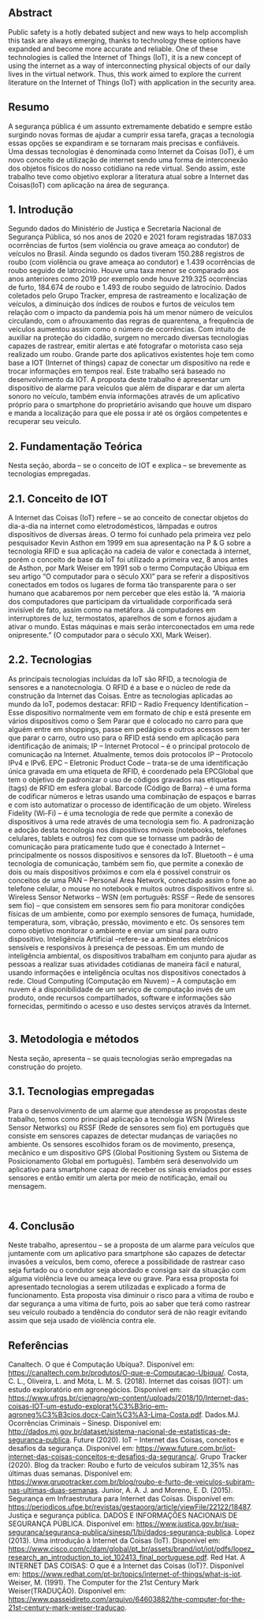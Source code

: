 ## Abstract
Public safety is a hotly debated subject and new ways to help accomplish this task are always emerging, thanks to technology these options have expanded and become more accurate and reliable. One of these technologies is called the Internet of Things (IoT), it is a new concept of using the internet as a way of interconnecting physical objects of our daily lives in the virtual network. Thus, this work aimed to explore the current literature on the Internet of Things (IoT) with application in the security area.

## Resumo 
A segurança pública é um assunto extremamente debatido e sempre estão surgindo novas formas de ajudar a cumprir essa tarefa, graças a tecnologia essas opções se expandiram e se tornaram mais precisas e confiáveis. Uma dessas tecnologias é denominada como Internet da Coisas (IoT), é um novo conceito de utilização de internet sendo uma forma de interconexão dos objetos físicos do nosso cotidiano na rede virtual. Sendo assim, este trabalho teve como objetivo explorar a literatura atual sobre a Internet das Coisas(IoT) com aplicação na área de segurança.


## 1.	Introdução
Segundo dados do Ministério de Justiça e Secretaria Nacional de Segurança Pública, só nos anos de 2020 e 2021 foram registradas 187.033 ocorrências de furtos (sem violência ou grave ameaça ao condutor) de veículos no Brasil. Ainda segundo os dados tiveram 150.288 registros de roubo (com violência ou grave ameaça ao condutor) e 1.439 ocorrências de roubo seguido de latrocínio. Houve uma taxa menor se comparado aos anos anteriores como 2019 por exemplo onde houve 219.325 ocorrências de furto, 184.674 de roubo e 1.493 de roubo seguido de latrocínio. Dados coletados pelo Grupo Tracker, empresa de rastreamento e localização de veículos, a diminuição dos índices de roubos e furtos de veículos tem relação com o impacto da pandemia pois há um menor número de veículos circulando, com o afrouxamento das regras de quarentena, a frequência de veículos aumentou assim como o número de ocorrências.
	Com intuito de auxiliar na proteção do cidadão, surgem no mercado diversas tecnologias capazes de rastrear, emitir alertas e até fotografar o motorista caso seja realizado um roubo. Grande parte dos aplicativos existentes hoje tem como base a IOT (Internet of things) capaz de conectar um dispositivo na rede e trocar informações em tempos real. Este trabalho será baseado no desenvolvimento da IOT. A proposta deste trabalho é apresentar um dispositivo de alarme para veículos que além de disparar e dar um alerta sonoro no veículo, também envia informações através de um aplicativo próprio para o smartphone do proprietário avisando que houve um disparo e manda a localização para que ele possa ir até os órgãos competentes e recuperar seu veículo.

## 2.	Fundamentação Teórica

Nesta seção, aborda – se o conceito de IOT e explica – se brevemente as tecnologias empregadas.

## 2.1.	Conceito de IOT

A Internet das Coisas (IoT) refere – se ao conceito de conectar objetos do dia-a-dia na internet como eletrodomésticos, lâmpadas e outros dispositivos de diversas áreas. O termo foi cunhado pela primeira vez pelo pesquisador Kevin Asthon em 1999 em sua apresentação na P & G sobre a tecnologia RFID e sua aplicação na cadeia de valor e conectada à internet, porém o conceito de base da IoT foi utilizado a primeira vez, 8 anos antes de Asthon, por Mark Weiser em 1991 sob o termo Computação Ubíqua em seu artigo “O computador para o século XXI” para se referir a dispositivos conectados em todos os lugares de forma tão transparente para o ser humano que acabaremos por nem perceber que eles estão lá. “A maioria dos computadores que participam da virtualidade corporificada será invisível de fato, assim como na metáfora.  Já computadores em interruptores de luz, termostatos, aparelhos de som e fornos ajudam a ativar o mundo. Estas máquinas e mais serão interconectados em uma rede onipresente.” (O computador para o século XXI, Mark Weiser). 

## 2.2.	Tecnologias

As principais tecnologias incluídas da IoT são RFID, a tecnologia de sensores e a nanotecnologia. O RFID é a base e o núcleo de rede da construção da Internet das Coisas. 
Entre as tecnologias aplicadas ao mundo da IoT, podemos destacar:
RFID – Radio Frequency Identification – Esse dispositivo normalmente vem em formato de chip e está presente em vários dispositivos como o Sem Parar que é colocado no carro para que alguém entre em shoppings, passe em pedágios e outros acessos sem ter que parar o carro, outro uso para o RFID está sendo em aplicação para identificação de animais;
IP – Internet Protocol – é o principal protocolo de comunicação na Internet. Atualmente, temos dois protocolos IP – Protocolo IPv4 e IPv6.
EPC – Eletronic Product Code – trata-se de uma identificação única gravada em uma etiqueta de RFID, é coordenado pela EPCGlobal que tem o objetivo de padronizar o uso de códigos gravados nas etiquetas (tags) de RFID em esfera global.
Barcode (Código de Barra) – é uma forma de codificar números e letras usando uma combinação de espaços e barras e com isto automatizar o processo de identificação de um objeto. 
Wireless Fidelity (Wi-Fi) – é uma tecnologia de rede que permite a conexão de dispositivos à uma rede através de uma tecnologia sem fio. A padronização e adoção desta tecnologia nos dispositivos móveis (notebooks, telefones celulares, tablets e outros) fez com que se tornasse um padrão de comunicação para praticamente tudo que é conectado à Internet – principalmente os nossos dispositivos e sensores da IoT.
Bluetooth – é uma tecnologia de comunicação, também sem fio, que permite a conexão de dois ou mais dispositivos próximos e com ela é possível construir os conceitos de uma PAN – Personal Area Network, conectado assim o fone ao telefone celular, o mouse no notebook e muitos outros dispositivos entre si.
Wireless Sensor Networks – WSN (em português: RSSF – Rede de sensores sem fio) – que consistem em sensores sem fio para monitorar condições físicas de um ambiente, como por exemplo sensores de fumaça, humidade, temperatura, som, vibração, pressão, movimento e etc. Os sensores tem como objetivo monitorar o ambiente e enviar um sinal para outro dispositivo.
Inteligência Artificial –refere-se a ambientes eletrônicos sensíveis e responsivos à presença de pessoas. Em um mundo de inteligência ambiental, os dispositivos trabalham em conjunto para ajudar as pessoas a realizar suas atividades cotidianas de maneira fácil e natural, usando informações e inteligência ocultas nos dispositivos conectados à rede. 
Cloud Computing (Computação em Nuvem) – A computação em nuvem é a disponibilidade de um serviço de computação invés de um produto, onde recursos compartilhados, software e informações são fornecidas, permitindo o acesso e uso destes serviços através da Internet.
 

## 3.	Metodologia e métodos

Nesta seção, apresenta – se quais tecnologias serão empregadas na construção do projeto.

## 3.1.	Tecnologias empregadas

Para o desenvolvimento de um alarme que atendesse as propostas deste trabalho, temos como principal aplicação a tecnologia WSN (Wireless Sensor Networks) ou RSSF (Rede de sensores sem fio) em português que consiste em sensores capazes de detectar mudanças de variações no ambiente. Os sensores escolhidos foram os de movimento, presença, mecânico e um dispositivo GPS (Global Positioning System ou Sistema de Posicionamento Global em português). Também será desenvolvido um aplicativo para smartphone capaz de receber os sinais enviados por esses sensores e então emitir um alerta por meio de notificação, email ou mensagem.


 
## 4.	Conclusão

Neste trabalho, apresentou – se a proposta de um alarme para veículos que juntamente com um aplicativo para smartphone são capazes de detectar invasões a veículos, bem como, oferece a possibilidade de rastrear caso seja furtado ou o condutor seja abordado e consiga sair da situação com alguma violência leve ou ameaça leve ou grave. Para essa proposta foi apresentado tecnologias a serem utilizadas e explicado a forma de funcionamento. 
Esta proposta visa diminuir o risco para a vítima de roubo e dar segurança a uma vítima de furto, pois ao saber que terá como rastrear seu veículo roubado a tendência do condutor será de não reagir evitando assim que seja usado de violência contra ele. 
 


## Referências

Canaltech. O que é Computação Ubíqua?. Disponível em: https://canaltech.com.br/produtos/O-que-e-Computacao-Ubiqua/.
Costa, C. L., Oliveira, L. and Móta, L. M. S. (2018). Internet das coisas (IOT): um estudo exploratório em agronegócios. Disponível em: https://www.ufrgs.br/cienagro/wp-content/uploads/2018/10/Internet-das-coisas-IOT-um-estudo-explorat%C3%B3rio-em-agroneg%C3%B3cios.docx-Cain%C3%A3-Lima-Costa.pdf.
Dados.MJ. Ocorrências Criminais – Sinesp. Disponível em: http://dados.mj.gov.br/dataset/sistema-nacional-de-estatisticas-de-seguranca-publica.
Future (2020). IoT – Internet das Coisas, conceitos e desafios da segurança. Disponível em: https://www.future.com.br/iot-internet-das-coisas-conceitos-e-desafios-da-seguranca/.
Grupo Tracker (2020). Blog da tracker: Roubo e furto de veículos subiram 12,35% nas últimas duas semanas. Disponível em: https://www.grupotracker.com.br/blog/roubo-e-furto-de-veiculos-subiram-nas-ultimas-duas-semanas.
Junior, A. A. J. and Moreno, E. D. (2015). Segurança em Infraestrutura para Internet das Coisas. Disponível em: https://periodicos.ufpe.br/revistas/gestaoorg/article/viewFile/22122/18487.
Justiça e segurança pública. DADOS E INFORMAÇÕES NACIONAIS DE SEGURANÇA PÚBLICA. Disponível em: https://www.justica.gov.br/sua-seguranca/seguranca-publica/sinesp/1/bi/dados-seguranca-publica.
Lopez (2013). Uma introdução à Internet da Coisas (IoT). Disponível em: https://www.cisco.com/c/dam/global/pt_br/assets/brand/iot/iot/pdfs/lopez_research_an_introduction_to_iot_102413_final_portuguese.pdf.
Red Hat. A INTERNET DAS COISAS: O que é a Internet das Coisas (IoT)?. Disponível em: https://www.redhat.com/pt-br/topics/internet-of-things/what-is-iot.
Weiser, M. (1991). The Computer for the 21st Century Mark Weiser(TRADUÇÂO). Disponível em: https://www.passeidireto.com/arquivo/64603882/the-computer-for-the-21st-century-mark-weiser-traducao.



